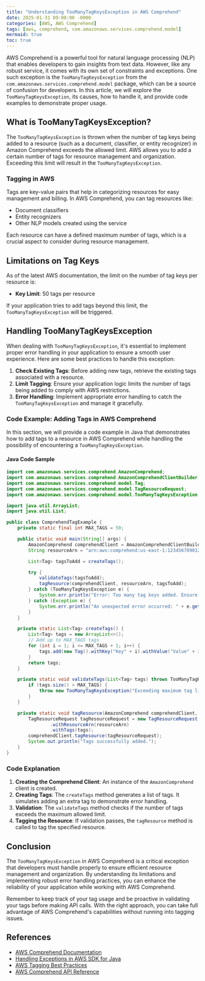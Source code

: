 ```yaml
---
title: "Understanding TooManyTagKeysException in AWS Comprehend"
date: 2025-01-31 09:00:00 -0000
categories: [AWS, AWS Comprehend]
tags: [aws, comprehend, com.amazonaws.services.comprehend.model]
mermaid: true
toc: true
---
```



AWS Comprehend is a powerful tool for natural language processing (NLP) that enables developers to gain insights from text data. However, like any robust service, it comes with its own set of constraints and exceptions. One such exception is the `TooManyTagKeysException` from the `com.amazonaws.services.comprehend.model` package, which can be a source of confusion for developers. In this article, we will explore the `TooManyTagKeysException`, its causes, how to handle it, and provide code examples to demonstrate proper usage.

## What is TooManyTagKeysException?

The `TooManyTagKeysException` is thrown when the number of tag keys being added to a resource (such as a document, classifier, or entity recognizer) in Amazon Comprehend exceeds the allowed limit. AWS allows you to add a certain number of tags for resource management and organization. Exceeding this limit will result in the `TooManyTagKeysException`.

### Tagging in AWS

Tags are key-value pairs that help in categorizing resources for easy management and billing. In AWS Comprehend, you can tag resources like:

- Document classifiers
- Entity recognizers
- Other NLP models created using the service

Each resource can have a defined maximum number of tags, which is a crucial aspect to consider during resource management.

## Limitations on Tag Keys

As of the latest AWS documentation, the limit on the number of tag keys per resource is:

- **Key Limit**: 50 tags per resource

If your application tries to add tags beyond this limit, the `TooManyTagKeysException` will be triggered.

## Handling TooManyTagKeysException

When dealing with `TooManyTagKeysException`, it's essential to implement proper error handling in your application to ensure a smooth user experience. Here are some best practices to handle this exception:

1. **Check Existing Tags**: Before adding new tags, retrieve the existing tags associated with a resource.
2. **Limit Tagging**: Ensure your application logic limits the number of tags being added to comply with AWS restrictions.
3. **Error Handling**: Implement appropriate error handling to catch the `TooManyTagKeysException` and manage it gracefully.

### Code Example: Adding Tags in AWS Comprehend

In this section, we will provide a code example in Java that demonstrates how to add tags to a resource in AWS Comprehend while handling the possibility of encountering a `TooManyTagKeysException`.

#### Java Code Sample

```java
import com.amazonaws.services.comprehend.AmazonComprehend;
import com.amazonaws.services.comprehend.AmazonComprehendClientBuilder;
import com.amazonaws.services.comprehend.model.Tag;
import com.amazonaws.services.comprehend.model.TagResourceRequest;
import com.amazonaws.services.comprehend.model.TooManyTagKeysException;

import java.util.ArrayList;
import java.util.List;

public class ComprehendTagExample {
    private static final int MAX_TAGS = 50;

    public static void main(String[] args) {
        AmazonComprehend comprehendClient = AmazonComprehendClientBuilder.defaultClient();
        String resourceArn = "arn:aws:comprehend:us-east-1:123456789012:document-classifier/my-classifier";

        List<Tag> tagsToAdd = createTags();

        try {
            validateTags(tagsToAdd);
            tagResource(comprehendClient, resourceArn, tagsToAdd);
        } catch (TooManyTagKeysException e) {
            System.err.println("Error: Too many tag keys added. Ensure you stay within the limit.");
        } catch (Exception e) {
            System.err.println("An unexpected error occurred: " + e.getMessage());
        }
    }

    private static List<Tag> createTags() {
        List<Tag> tags = new ArrayList<>();
        // Add up to MAX_TAGS tags
        for (int i = 1; i <= MAX_TAGS + 1; i++) {
            tags.add(new Tag().withKey("Key" + i).withValue("Value" + i));
        }
        return tags;
    }

    private static void validateTags(List<Tag> tags) throws TooManyTagKeysException {
        if (tags.size() > MAX_TAGS) {
            throw new TooManyTagKeysException("Exceeding maximum tag limit: " + MAX_TAGS);
        }
    }

    private static void tagResource(AmazonComprehend comprehendClient, String resourceArn, List<Tag> tags) {
        TagResourceRequest tagResourceRequest = new TagResourceRequest()
                .withResourceArn(resourceArn)
                .withTags(tags);
        comprehendClient.tagResource(tagResourceRequest);
        System.out.println("Tags successfully added.");
    }
}
```

### Code Explanation

1. **Creating the Comprehend Client**: An instance of the `AmazonComprehend` client is created.
2. **Creating Tags**: The `createTags` method generates a list of tags. It simulates adding an extra tag to demonstrate error handling.
3. **Validation**: The `validateTags` method checks if the number of tags exceeds the maximum allowed limit.
4. **Tagging the Resource**: If validation passes, the `tagResource` method is called to tag the specified resource.

## Conclusion

The `TooManyTagKeysException` in AWS Comprehend is a critical exception that developers must handle properly to ensure efficient resource management and organization. By understanding its limitations and implementing robust error handling practices, you can enhance the reliability of your application while working with AWS Comprehend.

Remember to keep track of your tag usage and be proactive in validating your tags before making API calls. With the right approach, you can take full advantage of AWS Comprehend's capabilities without running into tagging issues.

## References

- [AWS Comprehend Documentation](https://docs.aws.amazon.com/comprehend/latest/dg/what-is.html)
- [Handling Exceptions in AWS SDK for Java](https://docs.aws.amazon.com/sdk-for-java/v1/developer-guide/exception-handling.html)
- [AWS Tagging Best Practices](https://aws.amazon.com/architecture/aws-tagging-best-practices/)
- [AWS Comprehend API Reference](https://docs.aws.amazon.com/comprehend/latest/APIReference/Welcome.html)